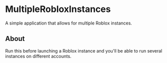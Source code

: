 # MultipleRobloxInstances
A simple application that allows for multiple Roblox instances.

## About
Run this before launching a Roblox instance and you'll be able to run several instances on different accounts.
